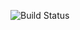 ![Build Status](https://codebuild.us-east-2.amazonaws.com/badges?uuid=eyJlbmNyeXB0ZWREYXRhIjoiZk1WVkllcjJsL2dZUEZ6bDJkcG8ybFRZVlBYNU9idFZOdHdkZ0lEUDA2cmxmaVE1YnoyQnZwZkF2aVQxa3VSNE1Gei9YMmJCeWFNUUQ5TTVYbzh4VGZZPSIsIml2UGFyYW1ldGVyU3BlYyI6InFNLzJiMGQyakoyLzJ4MlIiLCJtYXRlcmlhbFNldFNlcmlhbCI6MX0%3D&branch=master)